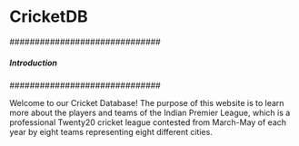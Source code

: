 # CricketDB

##############################
#####    Introduction    #####
##############################

Welcome to our Cricket Database! The purpose of this website is to learn more about the players and teams of the Indian Premier League, which is a professional Twenty20 cricket league contested from March-May of each year by eight teams representing eight different cities.


